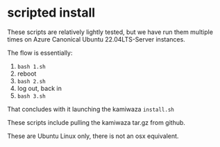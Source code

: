 # scripted install

These scripts are relatively lightly tested, but we have run them multiple times on Azure Canonical Ubuntu 22.04LTS-Server instances.

The flow is essentially:

1. `bash 1.sh`
2. reboot
3. `bash 2.sh`
4. log out, back in
5. `bash 3.sh`

That concludes with it launching the kamiwaza `install.sh`

These scripts include pulling the kamiwaza tar.gz from github.

These are Ubuntu Linux only, there is not an osx equivalent.
